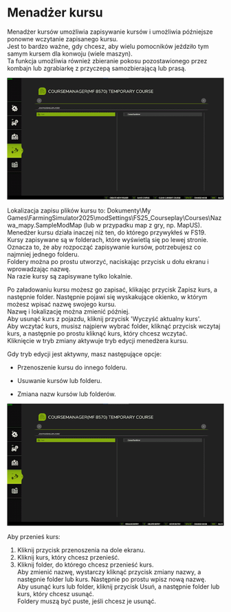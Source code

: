 # Menadżer kursu

Menadżer kursów umożliwia zapisywanie kursów i umożliwia późniejsze ponowne wczytanie zapisanego kursu.  
Jest to bardzo ważne, gdy chcesz, aby wielu pomocników jeździło tym samym kursem dla konwoju (wiele maszyn).  
Ta funkcja umożliwia również zbieranie pokosu pozostawionego przez kombajn lub zgrabiarkę z przyczepą samozbierającą lub prasą.  


![Image](../assets/images/managerbasehelp_0_0_765_430.png)

Lokalizacja zapisu plików kursu to: Dokumenty\My Games\FarmingSimulator2025\modSettings\FS25_Courseplay\Courses\Nazwa_mapy.SampleModMap (lub w przypadku map z gry, np. MapUS).  
Menedżer kursu działa inaczej niż ten, do którego przywykłeś w FS19.  
Kursy zapisywane są w folderach, które wyświetlą się po lewej stronie. Oznacza to, że aby rozpocząć zapisywanie kursów, potrzebujesz co najmniej jednego folderu.  
Foldery można po prostu utworzyć, naciskając przycisk u dołu ekranu i wprowadzając nazwę.  
Na razie kursy są zapisywane tylko lokalnie.  
  
Po załadowaniu kursu możesz go zapisać, klikając przycisk Zapisz kurs, a następnie folder. Następnie pojawi się wyskakujące okienko, w którym możesz wpisać nazwę swojego kursu.  
Nazwę i lokalizację można zmienić później.  
Aby usunąć kurs z pojazdu, kliknij przycisk 'Wyczyść aktualny kurs'.  
Aby wczytać kurs, musisz najpierw wybrać folder, kliknąć przycisk wczytaj kurs, a następnie po prostu kliknąć kurs, który chcesz wczytać.  
Kliknięcie w tryb zmiany aktywuje tryb edycji menedżera kursu.  


  
Gdy tryb edycji jest aktywny, masz następujące opcje:  

- Przenoszenie kursu do innego folderu.  

- Usuwanie kursów lub folderu.  

- Zmiana nazw kursów lub folderów.  


![Image](../assets/images/manageredithelp_0_0_765_430.png)

  
Aby przenieś kurs:  
   1) Kliknij przycisk przenoszenia na dole ekranu.  
   2) Kliknij kurs, który chcesz przenieść.  
   3) Kliknij folder, do którego chcesz przenieść kurs.  
Aby zmienić nazwę, wystarczy kliknąć przycisk zmiany nazwy, a następnie folder lub kurs. Następnie po prostu wpisz nową nazwę.  
Aby usunąć kurs lub folder, kliknij przycisk Usuń, a następnie folder lub kurs, który chcesz usunąć.  
Foldery muszą być puste, jeśli chcesz je usunąć.  


